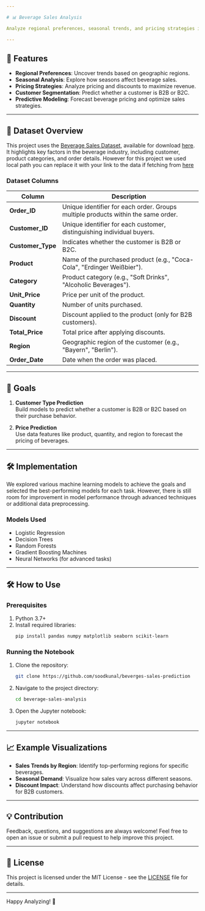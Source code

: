 ```yaml
---

# 📊 Beverage Sales Analysis

Analyze regional preferences, seasonal trends, and pricing strategies in the beverage industry using a versatile dataset. This repository provides tools and insights for exploring Business-to-Business (B2B) and Business-to-Consumer (B2C) sales patterns, customer segmentation, and pricing dynamics.

---
```


## 🚀 Features

- **Regional Preferences**: Uncover trends based on geographic regions.  
- **Seasonal Analysis**: Explore how seasons affect beverage sales.  
- **Pricing Strategies**: Analyze pricing and discounts to maximize revenue.  
- **Customer Segmentation**: Predict whether a customer is B2B or B2C.  
- **Predictive Modeling**: Forecast beverage pricing and optimize sales strategies.  

---

## 📂 Dataset Overview

This project uses the [Beverage Sales Dataset](https://www.kaggle.com/datasets/sebastianwillmann/beverage-sales/data), available for download [here](https://drive.google.com/file/d/1LCroYoIqObck-SCWcstuhEz358tU2qQy/view?usp=sharing). It highlights key factors in the beverage industry, including customer, product categories, and order details. However for this project we used local path you can replace it with your link to the data if fetching from [here](https://drive.google.com/file/d/1LCroYoIqObck-SCWcstuhEz358tU2qQy/view?usp=sharing)

### Dataset Columns  
| Column          | Description                                                                 |  
|------------------|-----------------------------------------------------------------------------|  
| **Order_ID**     | Unique identifier for each order. Groups multiple products within the same order. |  
| **Customer_ID**  | Unique identifier for each customer, distinguishing individual buyers.      |  
| **Customer_Type**| Indicates whether the customer is B2B or B2C.                              |  
| **Product**      | Name of the purchased product (e.g., "Coca-Cola", "Erdinger Weißbier").     |  
| **Category**     | Product category (e.g., "Soft Drinks", "Alcoholic Beverages").             |  
| **Unit_Price**   | Price per unit of the product.                                             |  
| **Quantity**     | Number of units purchased.                                                |  
| **Discount**     | Discount applied to the product (only for B2B customers).                 |  
| **Total_Price**  | Total price after applying discounts.                                      |  
| **Region**       | Geographic region of the customer (e.g., "Bayern", "Berlin").             |  
| **Order_Date**   | Date when the order was placed.                                           |  

---

## 🎯 Goals  

1. **Customer Type Prediction**  
   Build models to predict whether a customer is B2B or B2C based on their purchase behavior.  

2. **Price Prediction**  
   Use data features like product, quantity, and region to forecast the pricing of beverages.  

---

## 🛠️ Implementation  

We explored various machine learning models to achieve the goals and selected the best-performing models for each task. However, there is still room for improvement in model performance through advanced techniques or additional data preprocessing.  

### Models Used  

- Logistic Regression  
- Decision Trees  
- Random Forests  
- Gradient Boosting Machines  
- Neural Networks (for advanced tasks)  

---

## 🛠️ How to Use  

### Prerequisites  
1. Python 3.7+  
2. Install required libraries:  
   ```bash
   pip install pandas numpy matplotlib seaborn scikit-learn
   ```

### Running the Notebook  
1. Clone the repository:  
   ```bash
   git clone https://github.com/soodkunal/beverges-sales-prediction
   ```  
2. Navigate to the project directory:  
   ```bash
   cd beverage-sales-analysis
   ```  
3. Open the Jupyter notebook:  
   ```bash
   jupyter notebook
   ```  

---

## 📈 Example Visualizations  

- **Sales Trends by Region**: Identify top-performing regions for specific beverages.  
- **Seasonal Demand**: Visualize how sales vary across different seasons.  
- **Discount Impact**: Understand how discounts affect purchasing behavior for B2B customers.  

---

## 💡 Contribution  

Feedback, questions, and suggestions are always welcome! Feel free to open an issue or submit a pull request to help improve this project.  

---

## 📝 License  

This project is licensed under the MIT License - see the [LICENSE](LICENSE) file for details.  

---

Happy Analyzing! 🍹  
